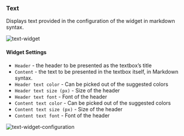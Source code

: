 ### Text
Displays text provided in the configuration of the widget in markdown syntax. 

![text-widget](https://docs.cloudify.co/4.4.0/images/ui/widgets/text_widget_content.png)

#### Widget Settings 
* `Header` - the header to be presented as the textbox’s title
* `Content` - the text to be presented in the textbox itself, in Markdown syntax. 
* `Header text color` - Can be picked out of the suggested colors
* `Header text size (px)` - Size of the header
* `Header text font` - Font of the header
* `Content text color` - Can be picked out of the suggested colors
* `Content text size (px)` - Size of the header
* `Content text font` - Font of the header

![text-widget-configuration](https://docs.cloudify.co/4.4.0/images/ui/widgets/text_widget_configuration.png)
